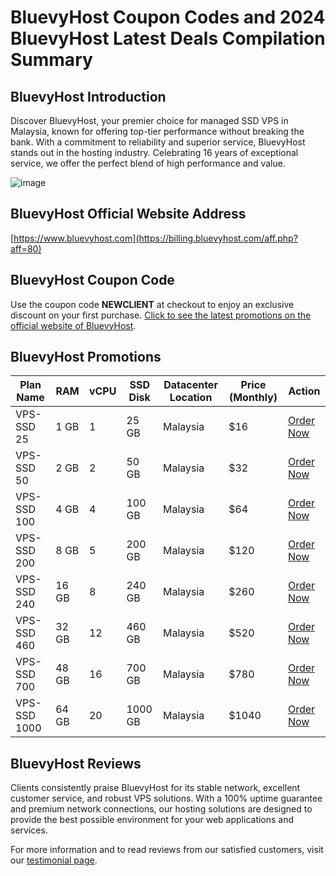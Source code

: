 # BluevyHost Coupon Codes and 2024 BluevyHost Latest Deals Compilation Summary

## BluevyHost Introduction
Discover BluevyHost, your premier choice for managed SSD VPS in Malaysia, known for offering top-tier performance without breaking the bank. With a commitment to reliability and superior service, BluevyHost stands out in the hosting industry. Celebrating 16 years of exceptional service, we offer the perfect blend of high performance and value.

![image](https://github.com/jarabucredu/BluevyHost/assets/167734378/39e28787-cedd-4a02-8841-3da34acd72c6)

## BluevyHost Official Website Address
[https://www.bluevyhost.com](https://billing.bluevyhost.com/aff.php?aff=80)

## BluevyHost Coupon Code
Use the coupon code **NEWCLIENT** at checkout to enjoy an exclusive discount on your first purchase. [Click to see the latest promotions on the official website of BluevyHost](https://billing.bluevyhost.com/aff.php?aff=80).

## BluevyHost Promotions

| Plan Name  | RAM  | vCPU | SSD Disk | Datacenter Location | Price (Monthly) | Action |
|------------|------|------|----------|---------------------|-----------------|--------|
| VPS-SSD 25 | 1 GB | 1    | 25 GB    | Malaysia            | $16             | [Order Now](https://billing.bluevyhost.com/aff.php?aff=80&pid=63&currency=2) |
| VPS-SSD 50 | 2 GB | 2    | 50 GB    | Malaysia            | $32             | [Order Now](https://billing.bluevyhost.com/aff.php?aff=80&pid=64&currency=2) |
| VPS-SSD 100| 4 GB | 4    | 100 GB   | Malaysia            | $64             | [Order Now](https://billing.bluevyhost.com/aff.php?aff=80&pid=65&currency=2) |
| VPS-SSD 200| 8 GB | 5    | 200 GB   | Malaysia            | $120            | [Order Now](https://billing.bluevyhost.com/aff.php?aff=80&pid=66&currency=2) |
| VPS-SSD 240| 16 GB| 8    | 240 GB   | Malaysia            | $260            | [Order Now](https://billing.bluevyhost.com/aff.php?aff=80&pid=67&currency=2) |
| VPS-SSD 460| 32 GB| 12   | 460 GB   | Malaysia            | $520            | [Order Now](https://billing.bluevyhost.com/aff.php?aff=80&pid=68&currency=2) |
| VPS-SSD 700| 48 GB| 16   | 700 GB   | Malaysia            | $780            | [Order Now](https://billing.bluevyhost.com/aff.php?aff=80&pid=69&currency=2) |
| VPS-SSD 1000|64 GB| 20   | 1000 GB  | Malaysia            | $1040           | [Order Now](https://billing.bluevyhost.com/aff.php?aff=80&pid=70&currency=2) |

## BluevyHost Reviews

Clients consistently praise BluevyHost for its stable network, excellent customer service, and robust VPS solutions. With a 100% uptime guarantee and premium network connections, our hosting solutions are designed to provide the best possible environment for your web applications and services.

For more information and to read reviews from our satisfied customers, visit our [testimonial page](https://billing.bluevyhost.com/aff.php?aff=80).
